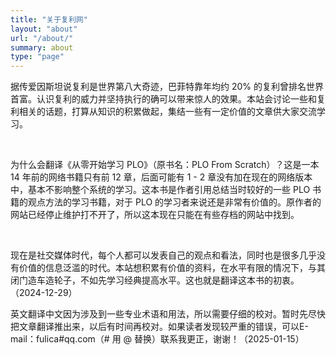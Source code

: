 ```yaml
---
title: "关于复利网"
layout: "about"
url: "/about/"
summary: about
type: "page"
---
```


据传爱因斯坦说复利是世界第八大奇迹，巴菲特靠年均约 20% 的复利曾排名世界首富。认识复利的威力并坚持执行的确可以带来惊人的效果。本站会讨论一些和复利相关的话题，打算从知识的积累做起，集结一些有一定价值的文章供大家交流学习。  

<br>

为什么会翻译《从零开始学习 PLO》（原书名：PLO From Scratch）？这是一本 14 年前的网络书籍只有前 12 章，后面可能有 1 - 2 章没有加在现在的网络版本中，基本不影响整个系统的学习。这本书是作者引用总结当时较好的一些 PLO 书籍的观点方法的学习书籍，对于 PLO 的学习者来说还是非常有价值的。原作者的网站已经停止维护打不开了，所以这本现在只能在有些存档的网站中找到。

<br>

现在是社交媒体时代，每个人都可以发表自己的观点和看法，同时也是很多几乎没有价值的信息泛滥的时代。本站想积累有价值的资料，在水平有限的情况下，与其闭门造车造轮子，不如先学习经典提高水平。这也就是翻译这本书的初衷。（2024-12-29）

英文翻译中文因为涉及到一些专业术语和用法，所以需要仔细的校对。暂时先尽快把文章翻译推出来，以后有时间再校对。如果读者发现较严重的错误，可以E-mail：fulica#qq.com（# 用 @ 替换）联系我更正，谢谢！（2025-01-15）
